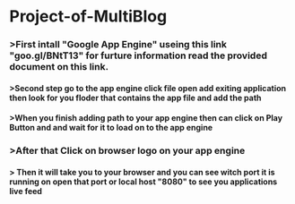 # Project-of-MultiBlog
### >First intall "Google App Engine" useing this link "goo.gl/BNtT13" for furture information read the provided document on this link.
#### >Second step go to the app engine click file open add exiting application then look for you floder that contains the app file and add the path 
#### >When you finish adding path to your app engine then can click on Play Button and and wait for it to load on to the app engine
### >After that Click on browser logo on your app engine
#### > Then it will take you to your browser and you can see witch port it is running on open that port or local host "8080" to see you applications live feed 
